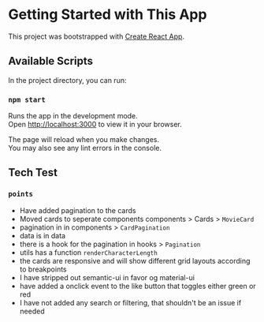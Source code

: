 # Getting Started with  This App

This project was bootstrapped with [Create React App](https://github.com/facebook/create-react-app).

## Available Scripts

In the project directory, you can run:

### `npm start`

Runs the app in the development mode.\
Open [http://localhost:3000](http://localhost:3000) to view it in your browser.

The page will reload when you make changes.\
You may also see any lint errors in the console.

## Tech Test 
### `points`

* Have added pagination to the cards
* Moved cards to seperate components components > Cards > `MovieCard`
* pagination in in components > `CardPagination`
* data is in data
* there is a hook for the pagination in hooks > `Pagination`
* utils has a function  `renderCharacterLength`
* the cards are responsive and will show different grid layouts according to breakpoints 
* I have stripped out semantic-ui in favor og material-ui 
* have added a onclick event to the like button that toggles either green or red
* I have not added any search or filtering, that shouldn't be an issue if needed  